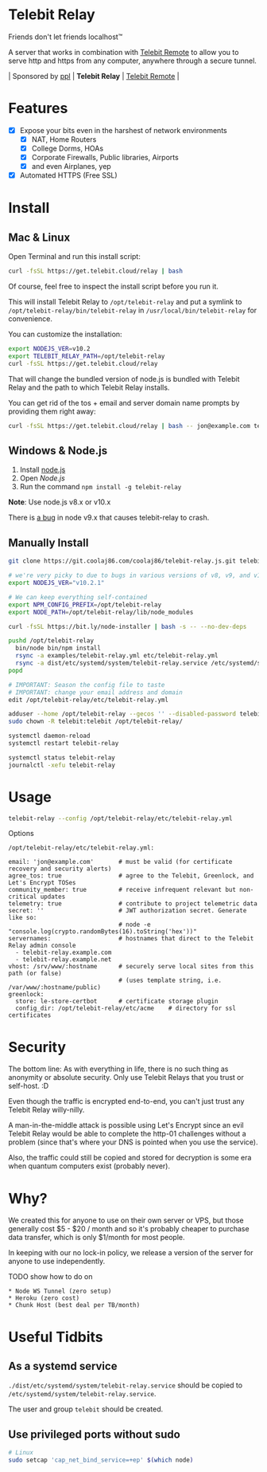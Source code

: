 # Telebit Relay

Friends don't let friends localhost&trade;

A server that works in combination with [Telebit Remote](https://git.coolaj86.com/coolaj86/telebit.js)
to allow you to serve http and https from any computer, anywhere through a secure tunnel.

| Sponsored by [ppl](https://ppl.family) | **Telebit Relay** | [Telebit Remote](https://git.coolaj86.com/coolaj86/telebit.js) |

Features
========

* [x] Expose your bits even in the harshest of network environments
  * [x] NAT, Home Routers
  * [x] College Dorms, HOAs
  * [x] Corporate Firewalls, Public libraries, Airports
  * [x] and even Airplanes, yep
* [x] Automated HTTPS (Free SSL)

Install
=======

Mac & Linux
-----------

Open Terminal and run this install script:

```bash
curl -fsSL https://get.telebit.cloud/relay | bash
```

Of course, feel free to inspect the install script before you run it.

This will install Telebit Relay to `/opt/telebit-relay` and
put a symlink to `/opt/telebit-relay/bin/telebit-relay` in `/usr/local/bin/telebit-relay`
for convenience.

You can customize the installation:

```bash
export NODEJS_VER=v10.2
export TELEBIT_RELAY_PATH=/opt/telebit-relay
curl -fsSL https://get.telebit.cloud/relay
```

That will change the bundled version of node.js is bundled with Telebit Relay
and the path to which Telebit Relay installs.

You can get rid of the tos + email and server domain name prompts by providing them right away:

```bash
curl -fsSL https://get.telebit.cloud/relay | bash -- jon@example.com telebit-relay.example.com
```

Windows & Node.js
-----------------

1. Install [node.js](https://nodejs.org)
2. Open _Node.js_
2. Run the command `npm install -g telebit-relay`

**Note**: Use node.js v8.x or v10.x

There is [a bug](https://github.com/nodejs/node/issues/20241) in node v9.x that causes telebit-relay to crash.

Manually Install
-----------

```bash
git clone https://git.coolaj86.com/coolaj86/telebit-relay.js.git telebit-relay

# we're very picky to due to bugs in various versions of v8, v9, and v10
export NODEJS_VER="v10.2.1"

# We can keep everything self-contained
export NPM_CONFIG_PREFIX=/opt/telebit-relay
export NODE_PATH=/opt/telebit-relay/lib/node_modules

curl -fsSL https://bit.ly/node-installer | bash -s -- --no-dev-deps

pushd /opt/telebit-relay
  bin/node bin/npm install
  rsync -a examples/telebit-relay.yml etc/telebit-relay.yml
  rsync -a dist/etc/systemd/system/telebit-relay.service /etc/systemd/system/telebit-relay.service
popd

# IMPORTANT: Season the config file to taste
# IMPORTANT: change your email address and domain
edit /opt/telebit-relay/etc/telebit-relay.yml

adduser --home /opt/telebit-relay --gecos '' --disabled-password telebit >/dev/null 2>&1
sudo chown -R telebit:telebit /opt/telebit-relay/

systemctl daemon-reload
systemctl restart telebit-relay

systemctl status telebit-relay
journalctl -xefu telebit-relay
```

Usage
====

```bash
telebit-relay --config /opt/telebit-relay/etc/telebit-relay.yml
```

Options

`/opt/telebit-relay/etc/telebit-relay.yml:`
```
email: 'jon@example.com'       # must be valid (for certificate recovery and security alerts)
agree_tos: true                # agree to the Telebit, Greenlock, and Let's Encrypt TOSes
community_member: true         # receive infrequent relevant but non-critical updates
telemetry: true                # contribute to project telemetric data
secret: ''                     # JWT authorization secret. Generate like so:
                               # node -e "console.log(crypto.randomBytes(16).toString('hex'))"
servernames:                   # hostnames that direct to the Telebit Relay admin console
  - telebit-relay.example.com
  - telebit-relay.example.net
vhost: /srv/www/:hostname      # securely serve local sites from this path (or false)
                               # (uses template string, i.e. /var/www/:hostname/public)
greenlock:
  store: le-store-certbot      # certificate storage plugin
  config_dir: /opt/telebit-relay/etc/acme    # directory for ssl certificates
```

Security
========

The bottom line: As with everything in life, there is no such thing as anonymity
or absolute security. Only use Telebit Relays that you trust or self-host. :D

Even though the traffic is encrypted end-to-end, you can't just trust any Telebit Relay
willy-nilly.

A man-in-the-middle attack is possible using Let's Encrypt since an evil Telebit Relay
would be able to complete the http-01 challenges without a problem
(since that's where your DNS is pointed when you use the service).

Also, the traffic could still be copied and stored for decryption is some era when quantum
computers exist (probably never).

Why?
====

We created this for anyone to use on their own server or VPS,
but those generally cost $5 - $20 / month and so it's probably
cheaper to purchase data transfer, which is only $1/month for
most people.

In keeping with our no lock-in policy, we release a version of
the server for anyone to use independently.

TODO show how to do on

	* Node WS Tunnel (zero setup)
	* Heroku (zero cost)
	* Chunk Host (best deal per TB/month)

Useful Tidbits
===

## As a systemd service

`./dist/etc/systemd/system/telebit-relay.service` should be copied to `/etc/systemd/system/telebit-relay.service`.

The user and group `telebit` should be created.

## Use privileged ports without sudo

```bash
# Linux
sudo setcap 'cap_net_bind_service=+ep' $(which node)
```
